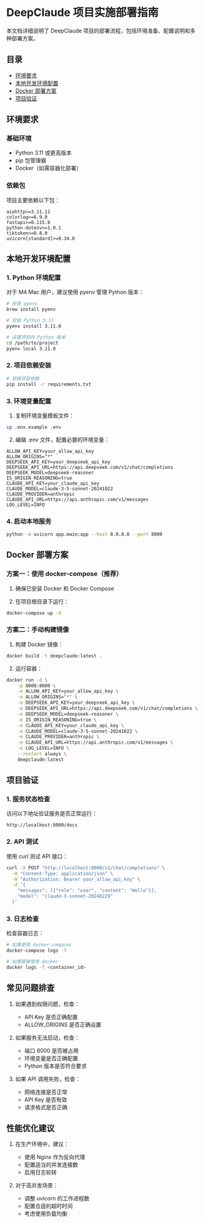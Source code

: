 # DeepClaude 项目实施部署指南

本文档详细说明了 DeepClaude 项目的部署流程，包括环境准备、配置说明和多种部署方案。

## 目录

- [环境要求](#环境要求)
- [本地开发环境配置](#本地开发环境配置)
- [Docker 部署方案](#docker-部署方案)
- [项目验证](#项目验证)

## 环境要求

### 基础环境

- Python 3.11 或更高版本
- pip 包管理器
- Docker（如需容器化部署）

### 依赖包

项目主要依赖以下包：

```
aiohttp>=3.11.11
colorlog>=6.9.0
fastapi>=0.115.8
python-dotenv>=1.0.1
tiktoken>=0.8.0
uvicorn[standard]>=0.34.0
```

## 本地开发环境配置

### 1. Python 环境配置

对于 M4 Mac 用户，建议使用 pyenv 管理 Python 版本：

```bash
# 安装 pyenv
brew install pyenv

# 安装 Python 3.11
pyenv install 3.11.0

# 设置项目的 Python 版本
cd /path/to/project
pyenv local 3.11.0
```

### 2. 项目依赖安装

```bash
# 安装项目依赖
pip install -r requirements.txt
```

### 3. 环境变量配置

1. 复制环境变量模板文件：
```bash
cp .env.example .env
```

2. 编辑 .env 文件，配置必要的环境变量：
```env
ALLOW_API_KEY=your_allow_api_key
ALLOW_ORIGINS="*"
DEEPSEEK_API_KEY=your_deepseek_api_key
DEEPSEEK_API_URL=https://api.deepseek.com/v1/chat/completions
DEEPSEEK_MODEL=deepseek-reasoner
IS_ORIGIN_REASONING=true
CLAUDE_API_KEY=your_claude_api_key
CLAUDE_MODEL=claude-3-5-sonnet-20241022
CLAUDE_PROVIDER=anthropic
CLAUDE_API_URL=https://api.anthropic.com/v1/messages
LOG_LEVEL=INFO
```

### 4. 启动本地服务

```bash
python -m uvicorn app.main:app --host 0.0.0.0 --port 8000
```

## Docker 部署方案

### 方案一：使用 docker-compose（推荐）

1. 确保已安装 Docker 和 Docker Compose

2. 在项目根目录下运行：
```bash
docker-compose up -d
```

### 方案二：手动构建镜像

1. 构建 Docker 镜像：
```bash
docker build -t deepclaude:latest .
```

2. 运行容器：
```bash
docker run -d \
    -p 8000:8000 \
    -e ALLOW_API_KEY=your_allow_api_key \
    -e ALLOW_ORIGINS="*" \
    -e DEEPSEEK_API_KEY=your_deepseek_api_key \
    -e DEEPSEEK_API_URL=https://api.deepseek.com/v1/chat/completions \
    -e DEEPSEEK_MODEL=deepseek-reasoner \
    -e IS_ORIGIN_REASONING=true \
    -e CLAUDE_API_KEY=your_claude_api_key \
    -e CLAUDE_MODEL=claude-3-5-sonnet-20241022 \
    -e CLAUDE_PROVIDER=anthropic \
    -e CLAUDE_API_URL=https://api.anthropic.com/v1/messages \
    -e LOG_LEVEL=INFO \
    --restart always \
    deepclaude:latest
```

## 项目验证

### 1. 服务状态检查

访问以下地址验证服务是否正常运行：
```
http://localhost:8000/docs
```

### 2. API 测试

使用 curl 测试 API 接口：
```bash
curl -X POST "http://localhost:8000/v1/chat/completions" \
  -H "Content-Type: application/json" \
  -H "Authorization: Bearer your_allow_api_key" \
  -d '{
    "messages": [{"role": "user", "content": "Hello"}],
    "model": "claude-3-sonnet-20240229"
  }'
```

### 3. 日志检查

检查容器日志：
```bash
# 如果使用 docker-compose
docker-compose logs -f

# 如果直接使用 docker
docker logs -f <container_id>
```

## 常见问题排查

1. 如果遇到权限问题，检查：
   - API Key 是否正确配置
   - ALLOW_ORIGINS 是否正确设置

2. 如果服务无法启动，检查：
   - 端口 8000 是否被占用
   - 环境变量是否正确配置
   - Python 版本是否符合要求

3. 如果 API 调用失败，检查：
   - 网络连接是否正常
   - API Key 是否有效
   - 请求格式是否正确

## 性能优化建议

1. 在生产环境中，建议：
   - 使用 Nginx 作为反向代理
   - 配置适当的并发连接数
   - 启用日志轮转

2. 对于高并发场景：
   - 调整 uvicorn 的工作进程数
   - 配置合适的超时时间
   - 考虑使用负载均衡